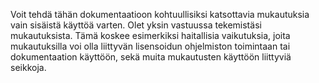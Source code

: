 Voit tehdä tähän dokumentaatioon kohtuullisiksi katsottavia mukautuksia vain sisäistä käyttöä varten. Olet yksin vastuussa tekemistäsi mukautuksista. Tämä koskee esimerkiksi haitallisia vaikutuksia, joita mukautuksilla voi olla liittyvän lisensoidun ohjelmiston toimintaan tai dokumentaation käyttöön, sekä muita mukautusten käyttöön liittyviä seikkoja.